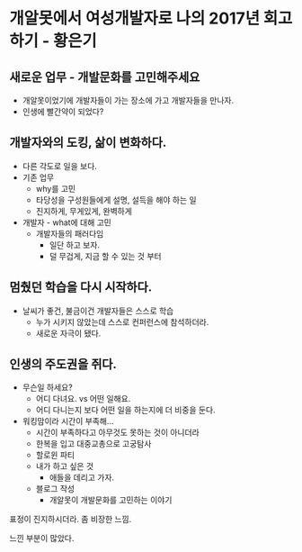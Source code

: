 # 개알못에서 여성개발자로 나의 2017년 회고하기 - 황은기

## 새로운 업무 - 개발문화를 고민해주세요
* 개알못이었기에 개발자들이 가는 장소에 가고 개발자들을 만나자.
* 인생에 빨간약이 되었다?

## 개발자와의 도킹, 삶이 변화하다.
* 다른 각도로 일을 보다.
* 기존 업무
    * why를 고민
    * 타당성을 구성원들에게 설명, 설득을 해야 하는 일
    * 진지하게, 무게있게, 완벽하게
* 개발자 - what에 대해 고민
    * 개발자들의 패러다임
        * 일단 하고 보자.
        * 덜 무겁게, 지금 할 수 있는 것 부터

## 멈췄던 학습을 다시 시작하다.
* 날씨가 좋건, 불금이건 개발자들은 스스로 학습
    * 누가 시키지 않았는데 스스로 컨퍼런스에 참석하더라.
    * 새로운 자극이 됐다.

## 인생의 주도권을 쥐다.
* 무슨일 하세요?
    * 어디 다녀요. vs 어떤 일해요.
    * 어디 다니는지 보다 어떤 일을 하는지에 더 비중을 둔다.
* 워킹맘이라 시간이 부족해...
    * 시간이 부족하다고 아무것도 못하는 것이 아니더라
    * 한복을 입고 대중교총으로 고궁탐사
    * 할로윈 파티
    * 내가 하고 싶은 것
        * 애들을 데리고 가자.
    * 블로그 작성
        * 개알못이 개발문화를 고민하는 이야기

표정이 진지하시더라. 좀 비장한 느낌. 

느낀 부분이 많았다.
